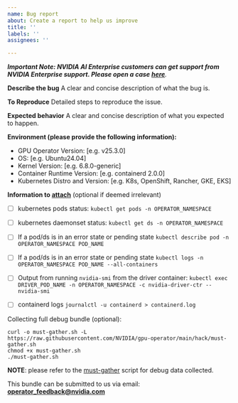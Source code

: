 ```yaml
---
name: Bug report
about: Create a report to help us improve
title: ''
labels: ''
assignees: ''

---
```


_**Important Note:  NVIDIA AI Enterprise customers can get support from NVIDIA Enterprise support. Please open a case [here](https://enterprise-support.nvidia.com/s/create-case)**._

**Describe the bug**
A clear and concise description of what the bug is.

**To Reproduce**
Detailed steps to reproduce the issue.

**Expected behavior**
A clear and concise description of what you expected to happen.

**Environment (please provide the following information):**
 - GPU Operator Version: [e.g. v25.3.0]
 - OS: [e.g. Ubuntu24.04]
 - Kernel Version: [e.g. 6.8.0-generic]
 - Container Runtime Version: [e.g. containerd 2.0.0]
 - Kubernetes Distro and Version: [e.g. K8s, OpenShift, Rancher, GKE, EKS]



**Information to [attach](https://help.github.com/articles/file-attachments-on-issues-and-pull-requests/)** (optional if deemed irrelevant)

 - [ ] kubernetes pods status: `kubectl get pods -n OPERATOR_NAMESPACE`
 - [ ] kubernetes daemonset status: `kubectl get ds -n OPERATOR_NAMESPACE`
 - [ ] If a pod/ds is in an error state or pending state `kubectl describe pod -n OPERATOR_NAMESPACE POD_NAME`
 - [ ] If a pod/ds is in an error state or pending state `kubectl logs -n OPERATOR_NAMESPACE POD_NAME --all-containers`
 - [ ] Output from running `nvidia-smi` from the driver container: `kubectl exec DRIVER_POD_NAME -n OPERATOR_NAMESPACE -c nvidia-driver-ctr -- nvidia-smi`
 - [ ] containerd logs `journalctl -u containerd > containerd.log`


Collecting full debug bundle (optional):

```
curl -o must-gather.sh -L https://raw.githubusercontent.com/NVIDIA/gpu-operator/main/hack/must-gather.sh
chmod +x must-gather.sh
./must-gather.sh
```
**NOTE**: please refer to the [must-gather](https://raw.githubusercontent.com/NVIDIA/gpu-operator/main/hack/must-gather.sh) script for debug data collected.

This bundle can be submitted to us via email: **operator_feedback@nvidia.com**
